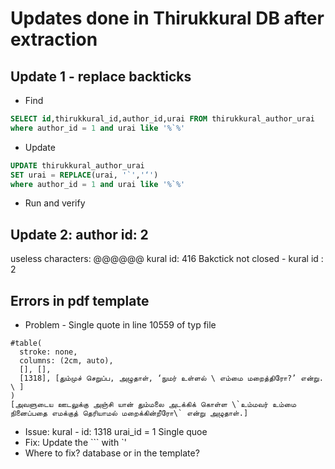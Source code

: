 # Updates done in Thirukkural DB after extraction

## Update 1 - replace backticks

* Find
```sql
SELECT id,thirukkural_id,author_id,urai FROM thirukkural_author_urai
where author_id = 1 and urai like '%`%'
```
* Update
```sql
UPDATE thirukkural_author_urai 
SET urai = REPLACE(urai, '`','‘')
where author_id = 1 and urai like '%`%'
```
* Run and verify


## Update 2: author id: 2 

useless characters: @@@@@@ kural id: 416
Bakctick not closed - kural id : 2

## Errors in pdf template

* Problem - Single quote in line 10559  of typ file
```typ
#table(
  stroke: none,
  columns: (2cm, auto),
  [], [],
  [1318], [தும்முச் செறுப்ப, அழுதாள், ‘நுமர் உள்ளல் \ எம்மை மறைத்திரோ?’ என்று. \ ]
)
[அவளுடைய ஊடலுக்கு அஞ்சி யான் தும்மலை அடக்கிக் கொள்ள \`உம்மவர் உம்மை நினைப்பதை எமக்குத் தெரியாமல் மறைக்கின்றீரோ\` என்று அழுதாள்.]

```
* Issue:  kural - id: 1318 urai_id = 1 Single quoe
* Fix: Update the ``` with `'
* Where to fix? database or in the template?
  
